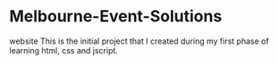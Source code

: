 # Melbourne-Event-Solutions
website
This is the initial project that I created during my first phase of learning html, css and jscript.
